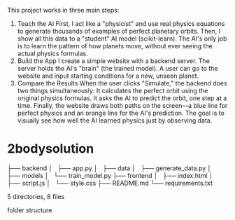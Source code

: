This project works in three main steps:
1. Teach the AI
First, I act like a "physicist" and use real physics equations to generate thousands of examples of perfect planetary orbits. Then, I show all this data to a "student" AI model (scikit-learn). The AI's only job is to learn the pattern of how planets move, without ever seeing the actual physics formulas.
2. Build the App
I create a simple website with a backend server. The server holds the AI's "brain" (the trained model). A user can go to the website and input starting conditions for a new, unseen planet.
3. Compare the Results
When the user clicks "Simulate," the backend does two things simultaneously:
It calculates the perfect orbit using the original physics formulas.
It asks the AI to predict the orbit, one step at a time.
Finally, the website draws both paths on the screen—a blue line for perfect physics and an orange line for the AI's prediction. The goal is to visually see how well the AI learned physics just by observing data.
# 2bodysolution



├── backend
│   ├── app.py
│   ├── data
│   ├── generate_data.py
│   ├── models
│   └── train_model.py
├── frontend
│   ├── index.html
│   ├── script.js
│   └── style.css
├── README.md
└── requirements.txt

5 directories, 8 files

folder structure
